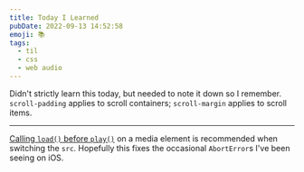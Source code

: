 ```yaml
---
title: Today I Learned
pubDate: 2022-09-13 14:52:58
emoji: 📚
tags:
  - til
  - css
  - web audio
---
```


Didn't strictly learn this today, but needed to note it down so I remember. `scroll-padding` applies to scroll containers; `scroll-margin` applies to scroll items.

---

[Calling `load()` before `play()`](https://softwareas.com/audiovideo-tag-dont-forget-to-load-before-you-play/) on a media element is recommended when switching the `src`. Hopefully this fixes the occasional `AbortError`s I've been seeing on iOS.
